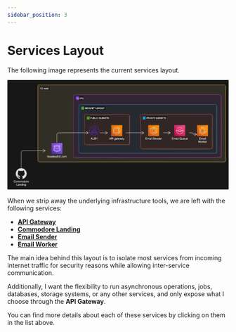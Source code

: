 ```yaml
---
sidebar_position: 3
---
```


# Services Layout

The following image represents the current services layout.

![Services Layout](./img/services_layout.png)

When we strip away the underlying infrastructure tools, we are left with the following services:
- **[API Gateway](/services/api-gateway)**
- **[Commodore Landing](/services/commodore-landing)**
- **[Email Sender](/services/email-sender)**
- **[Email Worker](/services/email-worker)**

The main idea behind this layout is to isolate most services from incoming internet traffic for security reasons while allowing inter-service communication.

Additionally, I want the flexibility to run asynchronous operations, jobs, databases, storage systems, or any other services, and only expose what I choose through the **API Gateway**.

You can find more details about each of these services by clicking on them in the list above.
